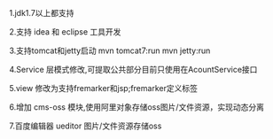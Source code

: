 1.jdk1.7以上都支持

2.支持 idea 和 eclipse 工具开发

3.支持tomcat和jetty启动
    mvn tomcat7:run
    mvn jetty:run

4.Service 层模式修改,可提取公共部分目前只使用在AcountService接口

5.view 修改为支持fremarker和jsp;fremarker定义标签

6.增加 cms-oss 模块,使用阿里对象存储oss图片/文件资源，实现动态分离

7.百度编辑器 ueditor 图片/文件资源存储oss

